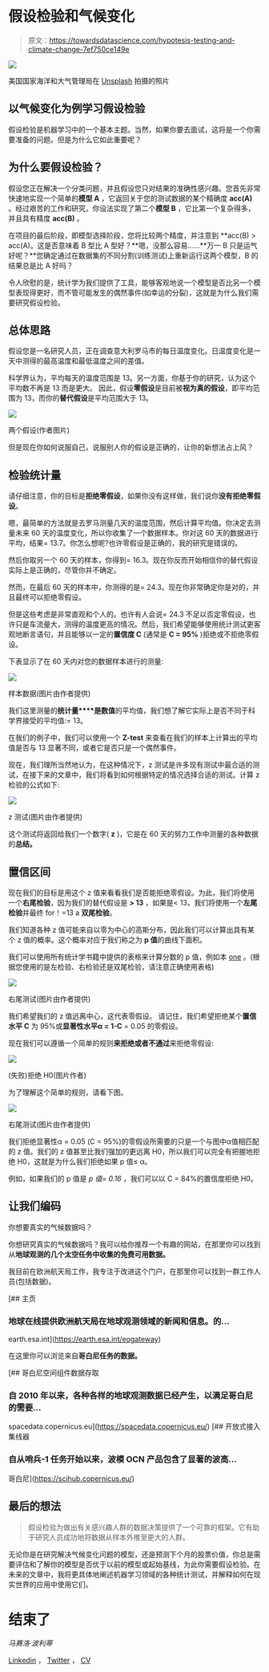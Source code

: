 # 假设检验和气候变化

> 原文：<https://towardsdatascience.com/hypotesis-testing-and-climate-change-7ef750ce149e>

![](img/2e5fd557d091119ad2d736693b6a5487.png)

美国国家海洋和大气管理局在 [Unsplash](https://unsplash.com?utm_source=medium&utm_medium=referral) 拍摄的照片

## 以气候变化为例学习假设检验

假设检验是机器学习中的一个基本主题。当然，如果你要去面试，这将是一个你需要准备的问题。但是为什么它如此重要呢？

## 为什么要假设检验？

假设您正在解决一个分类问题，并且假设您只对结果的准确性感兴趣。您首先非常快速地实现一个简单的**模型 A** ，它返回关于您的测试数据的某个精确度 **acc(A)** 。经过艰苦的工作和研究，你设法实现了第二个**模型 B** ，它比第一个复杂得多，并且具有精度 **acc(B)** 。

在项目的最后阶段，即模型选择阶段，您将比较两个精度，并注意到 **acc(B) > acc(A)。这是否意味着 B 型比 A 型好？**嗯，没那么容易……**万一 B 只是运气好呢？**您确定通过在数据集的不同分割(训练测试)上重新运行这两个模型，B 的结果总是比 A 好吗？

令人欣慰的是，统计学为我们提供了工具，能够客观地说一个模型是否比另一个模型表现得更好，而不管可能发生的偶然事件(如幸运的分裂)，这就是为什么我们需要研究假设检验。

## **总体思路**

假设您是一名研究人员，正在调查意大利罗马市的每日温度变化。日温度变化是一天中测得的最高温度和最低温度之间的差值。

科学界认为，平均每天的温度范围是 13。另一方面，你基于你的研究，认为这个平均数不再是 13 而是更大。
因此，假设**零假设**是目前被**视为真的假设**，即平均范围为 13，而你的**替代假设**是平均范围大于 13。

![](img/72db0bc4ff6032316ae7daba8c3402eb.png)

两个假设(作者图片)

但是现在你如何说服自己，说服别人你的假设是正确的，让你的新想法占上风？

## 检验统计量

请仔细注意，你的目标是**拒绝零假设**，如果你没有这样做，我们说你**没有拒绝零假设**。

嗯，最简单的方法就是去罗马测量几天的温度范围，然后计算平均值。你决定去测量未来 60 天的温度变化，所以你收集了一个数据样本。你对这 60 天的数据进行平均，结果= 13.7。你怎么想呢?也许零假设是正确的，我的研究是错误的。

然后你取另一个 60 天的样本，你得到= 16.3。现在你反而开始相信你的替代假设实际上是正确的，尽管你并不确定。

然而，在最后 60 天的样本中，你测得的是= 24.3。现在你非常确定你是对的，并且最终可以拒绝零假设。

但是这些考虑是非常直观和个人的。也许有人会说= 24.3 不足以否定零假设，也许只是车流量大，测得的温度更高的情况。然后，我们希望能够使用统计测试更客观地断言语句，并且能够以一定的**置信度 C** (通常是 **C = 95%** )拒绝或不拒绝零假设。

下表显示了在 60 天内对您的数据样本进行的测量:

![](img/5010abbee3d11ba0dde2ce4040ef6145.png)

样本数据(图片由作者提供)

我们这里测量的**统计量****是数值**的平均值，我们想了解它实际上是否不同于科学界接受的平均值:= 13。

在我们的例子中，我们可以使用一个 **Z-test** 来查看在我们的样本上计算出的平均值是否与 13 显著不同，或者它是否只是一个偶然事件。

现在，我们理所当然地认为，在这种情况下，z 测试是许多现有测试中最合适的测试，在接下来的文章中，我们将看到如何根据特定的情况选择合适的测试。计算 z 检验的公式如下:

![](img/cfade69a6553d9c507900db7b7baa814.png)

z 测试(图片由作者提供)

这个测试将返回给我们一个数字( **z** )，它是在 60 天的努力工作中测量的各种数据的**总结。**

## 置信区间

现在我们的目标是用这个 z 值来看看我们是否能拒绝零假设。为此，我们将使用一个**右尾检验**，因为我们的替代假设是 **> 13** ，如果是< 13，我们将使用一个**左尾检验**并最终 for！=13 a **双尾检验**。

我们知道各种 z 值可能来自以零为中心的高斯分布，因此我们可以计算出具有某个 z 值的概率。这个概率对应于我们称之为 **p 值**的曲线下面积。

我们可以使用所有统计学书籍中提供的表格来计算分数的 p 值，例如本 [one](https://statisticsbyjim.com/hypothesis-testing/z-table/) 。(根据您使用的是左检验、右检验还是双尾检验，请注意正确使用表格)

![](img/f6f9267c8bd4b0db8b0f1f8bd2d18ee6.png)

右尾测试(图片由作者提供)

我们希望我们的 z 值远离中心，这代表零假设。
请记住，我们希望拒绝某个**置信水平 C** 为 95%或**显著性水平α = 1-C** = 0.05 的零假设。

现在我们可以遵循一个简单的规则**来拒绝或者不通过**来拒绝零假设:

![](img/1a96e9db0688866b60619091b46fff14.png)

(失败)拒绝 H0(图片作者)

为了理解这个简单的规则，请看下图。

![](img/b25d64c1e899e8ec4da1ad0ca15ccfc3.png)

右尾测试(图片由作者提供)

我们拒绝显著性α = 0.05 (C = 95%)的零假设所需要的只是一个与图中α值相匹配的 z 值。我们的 z 值甚至比我们强加的更远离 H0，所以我们可以完全有把握地拒绝 H0，这就是为什么我们拒绝如果 p 值≤ α。

例如，如果我们的 p 值是 *p 值= 0.16* ，我们可以以 C = 84%的置信度拒绝 H0。

## 让我们编码

你想要真实的气候数据吗？

你想研究真实的气候数据吗？我可以给你推荐一个有趣的网站，在那里你可以找到从**地球观测的几个太空任务中收集的免费可用数据。**

我目前在欧洲航天局工作，我专注于改进这个门户，在那里你可以找到一群工作人员(包括数据)。

[](https://earth.esa.int/eogateway) [## 主页

### 地球在线提供欧洲航天局在地球观测领域的新闻和信息。的…

earth.esa.int](https://earth.esa.int/eogateway) 

在这里你可以浏览来自**哥白尼任务的数据。**

[](https://spacedata.copernicus.eu/) [## 哥白尼空间组件数据存取

### 自 2010 年以来，各种各样的地球观测数据已经产生，以满足哥白尼的需要…

spacedata.copernicus.eu](https://spacedata.copernicus.eu/) [](https://scihub.copernicus.eu/) [## 开放式接入集线器

### 自从哨兵-1 任务开始以来，波模 OCN 产品包含了显著的波高…

哥白尼](https://scihub.copernicus.eu/) 

## 最后的想法

> 假设检验为做出有关感兴趣人群的数据决策提供了一个可靠的框架。它有助于研究人员成功地将数据从样本外推至更大的人群。

无论你是在研究解决气候变化问题的模型，还是预测下个月的股票价值，你总是需要评估和了解你的模型是否优于以前的模型或起始基线，为此你需要假设检验。在未来的文章中，我将更具体地阐述机器学习领域的各种统计测试，并解释如何在现实世界的应用中使用它们。

# 结束了

*马赛洛·波利蒂*

[Linkedin](https://www.linkedin.com/in/marcello-politi/) ， [Twitter](https://twitter.com/_March08_) ， [CV](https://march-08.github.io/digital-cv/)